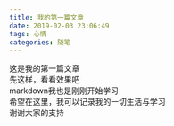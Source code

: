 ```yaml
---
title: 我的第一篇文章
date: 2019-02-03 23:06:49
tags: 心情  
categories: 随笔
---
```

这是我的第一篇文章  
先这样，看看效果吧  
markdown我也是刚刚开始学习  
希望在这里，我可以记录我的一切生活与学习  
谢谢大家的支持
 